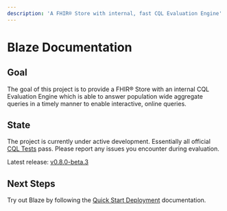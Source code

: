 ```yaml
---
description: 'A FHIR® Store with internal, fast CQL Evaluation Engine'
---
```


# Blaze Documentation

## Goal

The goal of this project is to provide a FHIR® Store with an internal CQL Evaluation Engine which is able to answer population wide aggregate queries in a timely manner to enable interactive, online queries.

## State

The project is currently under active development. Essentially all official [CQL Tests](https://cql.hl7.org/tests.html) pass. Please report any issues you encounter during evaluation.

Latest release: [v0.8.0-beta.3](https://github.com/samply/blaze/releases/tag/v0.8.0-beta.3)

## Next Steps

Try out Blaze by following the [Quick Start Deployment](docs/deployment/quick-start.md) documentation.
